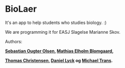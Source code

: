 # BioLaer

It's an app to help students who studies biology. :)

We are programming it for EASJ Slagelse Marianne Skov.

Authors:

<b>[Sebastian Ougter Olsen](https://github.com/SebastianOugterOlsen)<b>, <b>[Mathias Elholm Blomgaard](https://github.com/Matttuu)<b>, 

<b>[Thomas Christensen](https://github.com/Thom9521)<b>, <b>[Daniel Lyck](https://github.com/dani832m)<b> og <b>[Michael Trans](https://github.com/mich282q)<b>.

